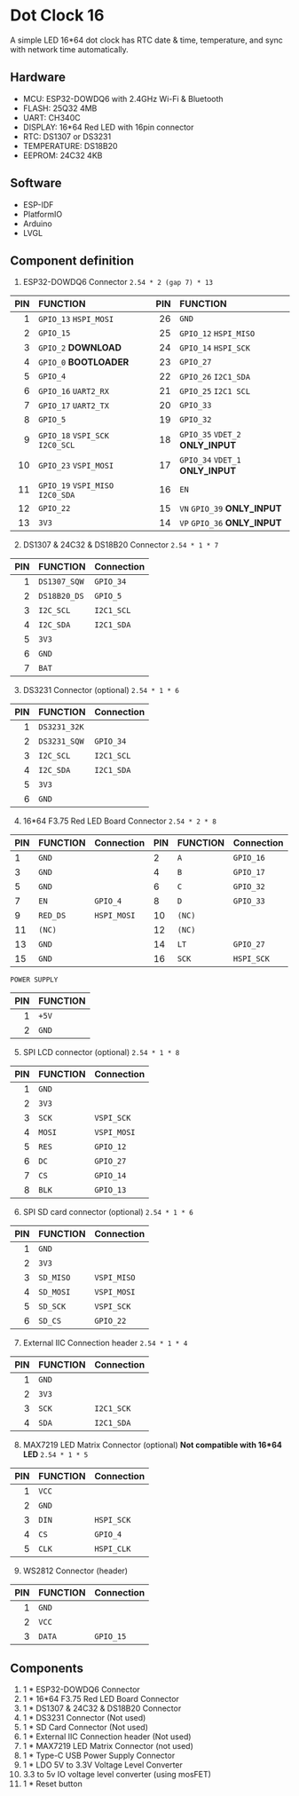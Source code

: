 # Dot Clock 16

A simple LED 16*64 dot clock has RTC date & time, temperature, and sync with network time automatically.

## Hardware

* MCU: ESP32-DOWDQ6 with 2.4GHz Wi-Fi & Bluetooth
* FLASH: 25Q32 4MB
* UART: CH340C
* DISPLAY: 16*64 Red LED with 16pin connector
* RTC: DS1307 or DS3231
* TEMPERATURE: DS18B20
* EEPROM: 24C32 4KB

## Software

* ESP-IDF
* PlatformIO
* Arduino
* LVGL

## Component definition

1. ESP32-DOWDQ6 Connector
   `2.54 * 2 (gap 7) * 13`

| PIN | FUNCTION                               | PIN | FUNCTION                                    |
| --: | :------------------------------------- | --: | :------------------------------------------ |
|   1 | `GPIO_13` `HSPI_MOSI`              |  26 | `GND`                                     |
|   2 | `GPIO_15`                            |  25 | `GPIO_12` `HSPI_MISO`                   |
|   3 | `GPIO_2` **DOWNLOAD**          |  24 | `GPIO_14` `HSPI_SCK`                    |
|   4 | `GPIO_0` **BOOTLOADER**       |  23 | `GPIO_27`                                 |
|   5 | `GPIO_4`                             |  22 | `GPIO_26` `I2C1_SDA`                    |
|   6 | `GPIO_16` `UART2_RX`               |  21 | `GPIO_25` `I2C1 SCL`                    |
|   7 | `GPIO_17` `UART2_TX`               |  20 | `GPIO_33`                                 |
|   8 | `GPIO_5`                             |  19 | `GPIO_32`                                 |
|   9 | `GPIO_18` `VSPI_SCK` `I2C0_SCL`  |  18 | `GPIO_35` `VDET_2` **ONLY_INPUT** |
|  10 | `GPIO_23` `VSPI_MOSI`              |  17 | `GPIO_34` `VDET_1` **ONLY_INPUT** |
|  11 | `GPIO_19` `VSPI_MISO` `I2C0_SDA` |  16 | `EN`                                      |
|  12 | `GPIO_22`                            |  15 | `VN` `GPIO_39` **ONLY_INPUT**     |
|  13 | `3V3`                                |  14 | `VP` `GPIO_36` **ONLY_INPUT**     |

2. DS1307 & 24C32 & DS18B20 Connector
   `2.54 * 1 * 7`

| PIN | FUNCTION       | Connection   |
| --: | :------------- | ------------ |
|   1 | `DS1307_SQW` | `GPIO_34`  |
|   2 | `DS18B20_DS` | `GPIO_5`   |
|   3 | `I2C_SCL`    | `I2C1_SCL` |
|   4 | `I2C_SDA`    | `I2C1_SDA` |
|   5 | `3V3`        |              |
|   6 | `GND`        |              |
|   7 | `BAT`        |              |

3. DS3231 Connector (optional)
   `2.54 * 1 * 6`

| PIN | FUNCTION       | Connection   |
| --: | :------------- | ------------ |
|   1 | `DS3231_32K` |              |
|   2 | `DS3231_SQW` | `GPIO_34`  |
|   3 | `I2C_SCL`    | `I2C1_SCL` |
|   4 | `I2C_SDA`    | `I2C1_SDA` |
|   5 | `3V3`        |              |
|   6 | `GND`        |              |

4. 16*64 F3.75 Red LED Board Connector
   `2.54 * 2 * 8`

| PIN | FUNCTION   | Connection    | PIN | FUNCTION | Connection   |
| --- | ---------- | ------------- | --- | -------- | ------------ |
| 1   | `GND`    |               | 2   | `A`    | `GPIO_16`  |
| 3   | `GND`    |               | 4   | `B`    | `GPIO_17`  |
| 5   | `GND`    |               | 6   | `C`    | `GPIO_32`  |
| 7   | `EN`     | `GPIO_4`    | 8   | `D`    | `GPIO_33`  |
| 9   | `RED_DS` | `HSPI_MOSI` | 10  | `(NC)` |              |
| 11  | `(NC)`   |               | 12  | `(NC)` |              |
| 13  | `GND`    |               | 14  | `LT`   | `GPIO_27`  |
| 15  | `GND`    |               | 16  | `SCK`  | `HSPI_SCK` |

`POWER SUPPLY`

| PIN | FUNCTION |
| --: | :------- |
|   1 | `+5V`  |
|   2 | `GND`  |

5. SPI LCD connector (optional)
   `2.54 * 1 * 8`

| PIN | FUNCTION | Connection    |
| --: | :------- | ------------- |
|   1 | `GND`  |               |
|   2 | `3V3`  |               |
|   3 | `SCK`  | `VSPI_SCK`  |
|   4 | `MOSI` | `VSPI_MOSI` |
|   5 | `RES`  | `GPIO_12`   |
|   6 | `DC`   | `GPIO_27`   |
|   7 | `CS`   | `GPIO_14`   |
|   8 | `BLK`  | `GPIO_13`   |

6. SPI SD card connector (optional)
   `2.54 * 1 * 6`

| PIN | FUNCTION    | Connection    |
| --: | :---------- | ------------- |
|   1 | `GND`     |               |
|   2 | `3V3`     |               |
|   3 | `SD_MISO` | `VSPI_MISO` |
|   4 | `SD_MOSI` | `VSPI_MOSI` |
|   5 | `SD_SCK`  | `VSPI_SCK`  |
|   6 | `SD_CS`   | `GPIO_22`   |

7. External IIC Connection header
   `2.54 * 1 * 4`

| PIN | FUNCTION | Connection   |
| --: | :------- | ------------ |
|   1 | `GND`  |              |
|   2 | `3V3`  |              |
|   3 | `SCK`  | `I2C1_SCK` |
|   4 | `SDA`  | `I2C1_SDA` |

8. MAX7219 LED Matrix Connector (optional)
   **Not compatible with 16*64 LED**
   `2.54 * 1 * 5`

| PIN | FUNCTION | Connection   |
| --: | :------- | ------------ |
|   1 | `VCC`  |              |
|   2 | `GND`  |              |
|   3 | `DIN`  | `HSPI_SCK` |
|   4 | `CS`   | `GPIO_4`   |
|   5 | `CLK`  | `HSPI_CLK` |

9. WS2812 Connector (header)

| PIN | FUNCTION | Connection  |
| --: | -------- | ----------- |
|   1 | `GND`  |             |
|   2 | `VCC`  |             |
|   3 | `DATA` | `GPIO_15` |

## Components

1. 1 * ESP32-DOWDQ6 Connector
2. 1 * 16*64 F3.75 Red LED Board Connector
3. 1 * DS1307 & 24C32 & DS18B20 Connector
4. 1 * DS3231 Connector (Not used)
5. 1 * SD Card Connector (Not used)
6. 1 * External IIC Connection header (Not used)
7. 1 * MAX7219 LED Matrix Connector (not used)
8. 1 * Type-C USB Power Supply Connector
9. 1 * LDO 5V to 3.3V Voltage Level Converter
10. 3.3 to 5v IO voltage level converter (using mosFET)
11. 1 * Reset button
